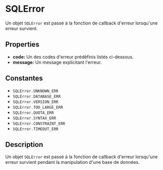 SQLError
========

Un objet `SQLError` est passé à la fonction de callback d'erreur lorsqu'une erreur survient.

Properties
----------

- __code:__ Un des codes d'erreur prédéfinis listés ci-dessous.
- __message:__ Un message explicitant l'erreur.

Constantes
----------

- `SQLError.UNKNOWN_ERR`
- `SQLError.DATABASE_ERR`
- `SQLError.VERSION_ERR`
- `SQLError.TOO_LARGE_ERR`
- `SQLError.QUOTA_ERR`
- `SQLError.SYNTAX_ERR`
- `SQLError.CONSTRAINT_ERR`
- `SQLError.TIMEOUT_ERR`

Description
-----------

Un objet `SQLError` est passé à la fonction de callback d'erreur lorsqu'une erreur survient pendant la manipulation d'une base de données.

